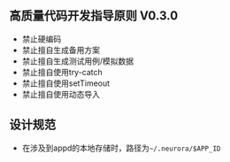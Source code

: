 ## 高质量代码开发指导原则 V0.3.0

- 禁止硬编码
- 禁止擅自生成备用方案
- 禁止擅自生成测试用例/模拟数据
- 禁止擅自使用try-catch
- 禁止擅自使用setTimeout
- 禁止擅自使用动态导入

## 设计规范
- 在涉及到appd的本地存储时，路径为`~/.neurora/$APP_ID` 


